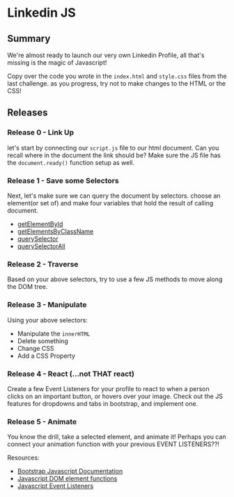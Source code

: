 # Linkedin JS

## Summary
  We're almost ready to launch our very own Linkedin Profile, all that's missing is the magic of Javascript!

  Copy over the code you wrote in the `index.html` and `style.css` files from the last challenge. as you progress, try not to make changes to the HTML or the CSS!

## Releases

### Release 0 - Link Up
  let's start by connecting our `script.js` file to our html document. Can you recall where in the document the link should be? Make sure the JS file has the `document.ready()` function setup as well.

### Release 1 - Save some Selectors
  Next, let's make sure we can query the document by selectors. choose an element(or set of) and
  make four variables that hold the result of calling document.
  - [getElementById](https://developer.mozilla.org/en-US/docs/Web/API/Document/getElementById)
  - [getElementsByClassName](https://developer.mozilla.org/en-US/docs/Web/API/Document/getElementsByClassName)
  - [querySelector](https://developer.mozilla.org/en-US/docs/Web/API/Document/querySelector)
  - [querySelectorAll](https://developer.mozilla.org/en-US/docs/Web/API/Document/querySelectorAll)

### Release 2 - Traverse
  Based on your above selectors, try to use a few JS methods to move along the DOM tree.

### Release 3 - Manipulate
  Using your above selectors:
  - Manipulate the `innerHTML`
  - Delete something
  - Change CSS
  - Add a CSS Property

### Release 4 - React (...not THAT react)
  Create a few Event Listeners for your profile to react to when a person clicks on an important button, or hovers over your image.
  Check out the JS features for dropdowns and tabs in bootstrap, and implement one.

### Release 5 - Animate
  You know the drill, take a selected element, and animate it!
  Perhaps you can connect your animation function with your previous EVENT LISTENERS??!



Resources:
- [Bootstrap Javascript Documentation]()
- [Javascript DOM element functions](https://developer.mozilla.org/en-US/docs/Web/API/Element)
- [Javascript Event Listeners](https://developer.mozilla.org/en-US/docs/Learn/JavaScript/Building_blocks/Events)